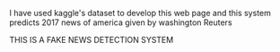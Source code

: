 I have used kaggle's dataset to develop this web page and this system predicts 2017 news of america given by washington Reuters 

THIS IS A FAKE NEWS DETECTION SYSTEM
